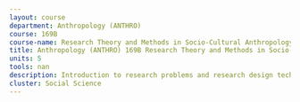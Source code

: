 ```yaml
---
layout: course 
department: Anthropology (ANTHRO)
course: 169B
course-name: Research Theory and Methods in Socio-Cultural Anthropology
title: Anthropology (ANTHRO) 169B Research Theory and Methods in Socio-Cultural Anthropology
units: 5
tools: nan
description: Introduction to research problems and research design techniques. Will involve local field research on the collection, analysis, and presentation of data. This course requires 15 hours of work per week including class time, outside work and preparation. One section meeting per week will be required.
cluster: Social Science
---
```

